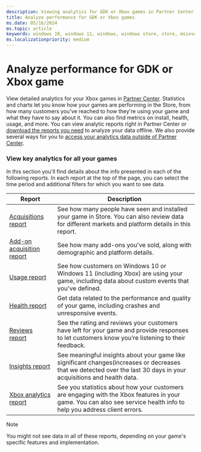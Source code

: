```yaml
---
description: Viewing analytics for GDK or Xbox games in Partner Center.
title: Analyze performance for GDK or Xbox games
ms.date: 05/16/2024
ms.topic: article
keywords: windows 10, windows 11, windows, windows store, store, msixvc, gdk, xbox, desktop game, xbox game
ms.localizationpriority: medium
---
```


# Analyze performance for GDK or Xbox game

View detailed analytics for your Xbox games in [Partner Center](https://partner.microsoft.com/dashboard/insights/analytics/overview). Statistics and charts let you know how your games are performing in the Store, from how many customers you've reached to how they're using your game and what they have to say about it. You can also find metrics on install, health, usage, and more.
You can view analytic reports right in Partner Center or [download the reports you need](/partner-center/download-analytic-reports) to analyze your data offline. We also provide several ways for you to [access your analytics data outside of Partner Center](/partner-center/analyze-app-performance#access-analytics-data-outside-of-partner-center).


### View key analytics for all your games 

In this section you'll find details about the info presented in each of the following reports. In each report at the top of the page, you can select the time period and additional filters for which you want to see data.

| Report                                                                                                 | Description          |
|--------------------------------------------------------------------------------------------------------|----------------------|
| [Acquisitions report](/partner-center/acquisitions-report)    | See how many people have seen and installed your game in Store. You can also review data for different markets and platform details in this report. |
| [Add-on acquisition report](/partner-center/add-on-acquisitions-report)          | See how many add-ons you've sold, along with demographic and platform details. |
| [Usage report](/partner-center/usage-report)          | See how customers on Windows 10 or Windows 11 (including Xbox) are using your game, including data about custom events that you've defined. |
| [Health report](/partner-center/health-report)        | Get data related to the performance and quality of your game, including crashes and unresponsive events. |
| [Reviews report](/partner-center/reviews-report)       | See the rating and reviews your customers have left for your game and provide responses to let customers know you’re listening to their feedback. |
| [Insights report](/partner-center/insights-report)       | See meaningful insights about your game like significant changes(increases or decreases that we detected over the last 30 days in your acquisitions and health data. |
| [Xbox analytics report](/partner-center/xbox-analytics-report)       | See you statistics about how your customers are engaging with the Xbox features in your game. You can also see service health info to help you address client errors. |

> [!Note]
> You might not see data in all of these reports, depending on your game's specific features and implementation.
